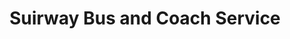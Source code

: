 ---
title: "Suirway Bus and Coach Service"
address: "Suirway Bus and Coach Service Ltd, Offices at Passage East, Passage East, Co. Waterford"
tel: "+353 (0)51 38 2209"
county: "Waterford"
category: "Bus Services"
type: "Content"
lat: "52.26154327392578"
lng: "-7.121082782745361"
---